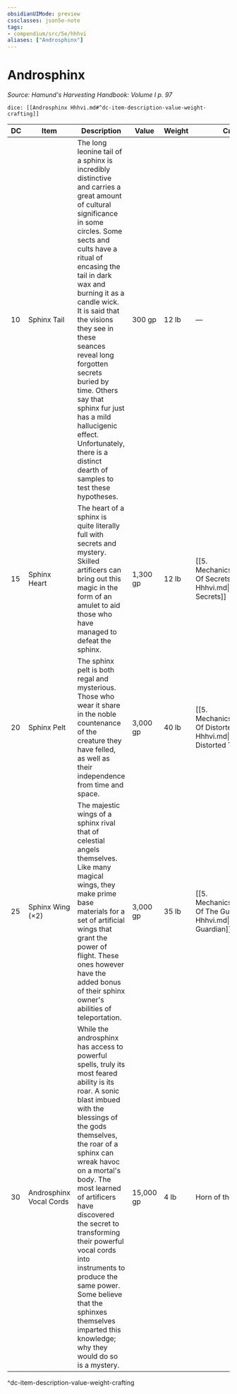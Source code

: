 ```yaml
---
obsidianUIMode: preview
cssclasses: json5e-note
tags:
- compendium/src/5e/hhhvi
aliases: ["Androsphinx"]
---
```

# Androsphinx
*Source: Hamund's Harvesting Handbook: Volume I p. 97* 

`dice: [[Androsphinx Hhhvi.md#^dc-item-description-value-weight-crafting]]`

| DC | Item | Description | Value | Weight | Crafting |
|----|------|-------------|-------|--------|----------|
| 10 | Sphinx Tail | The long leonine tail of a sphinx is incredibly distinctive and carries a great amount of cultural significance in some circles. Some sects and cults have a ritual of encasing the tail in dark wax and burning it as a candle wick. It is said that the visions they see in these seances reveal long forgotten secrets buried by time. Others say that sphinx fur just has a mild hallucigenic effect. Unfortunately, there is a distinct dearth of samples to test these hypotheses. | 300 gp | 12 lb | — |
| 15 | Sphinx Heart | The heart of a sphinx is quite literally full with secrets and mystery. Skilled artificers can bring out this magic in the form of an amulet to aid those who have managed to defeat the sphinx. | 1,300 gp | 12 lb | [[5. Mechanics/Items/Amulet Of Secrets Hhhvi.md\|Amulet of Secrets]] |
| 20 | Sphinx Pelt | The sphinx pelt is both regal and mysterious. Those who wear it share in the noble countenance of the creature they have felled, as well as their independence from time and space. | 3,000 gp | 40 lb | [[5. Mechanics/Items/Cloak Of Distorted Time Hhhvi.md\|Cloak of Distorted Time]] |
| 25 | Sphinx Wing (×2) | The majestic wings of a sphinx rival that of celestial angels themselves. Like many magical wings, they make prime base materials for a set of artificial wings that grant the power of flight. These ones however have the added bonus of their sphinx owner's abilities of teleportation. | 3,000 gp | 35 lb | [[5. Mechanics/Items/Wings Of The Guardian Hhhvi.md\|Wings of the Guardian]] |
| 30 | Androsphinx Vocal Cords | While the androsphinx has access to powerful spells, truly its most feared ability is its roar. A sonic blast imbued with the blessings of the gods themselves, the roar of a sphinx can wreak havoc on a mortal's body. The most learned of artificers have discovered the secret to transforming their powerful vocal cords into instruments to produce the same power. Some believe that the sphinxes themselves imparted this knowledge; why they would do so is a mystery. | 15,000 gp | 4 lb | Horn of the Ancient Roar |
^dc-item-description-value-weight-crafting